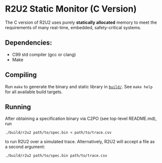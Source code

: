 # R2U2 Static Monitor (C Version)

The C version of R2U2 uses purely **statically allocated** memory to meet the requirements of many
real-time, embedded, safety-critical systems.

## Dependencies:
- C99 std compiler (gcc or clang)
- Make

## Compiling

Run `make` to generate the binary and static library in [`build/`](). See `make help` for all available
build targets.

## Running

After obtaining a specification binary via C2PO (see top-level README.md), run

    ./build/r2u2 path/to/spec.bin < path/to/trace.csv

to run R2U2 over a simulated trace. Alternatively, R2U2 will accept a file as a second argument:

    ./build/r2u2 path/to/spec.bin path/to/trace.csv
